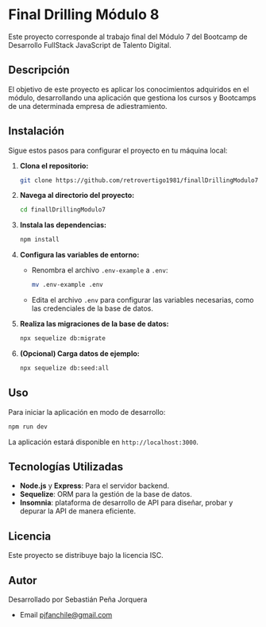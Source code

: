 
# Final Drilling Módulo 8

Este proyecto corresponde al trabajo final del Módulo 7 del Bootcamp de Desarrollo FullStack JavaScript de Talento Digital.

## Descripción

El objetivo de este proyecto es aplicar los conocimientos adquiridos en el módulo, desarrollando una aplicación que gestiona los cursos y Bootcamps de una determinada empresa de adiestramiento.

## Instalación

Sigue estos pasos para configurar el proyecto en tu máquina local:

1. **Clona el repositorio:**
   ```bash
   git clone https://github.com/retrovertigo1981/finallDrillingModulo7.git
   ```
2. **Navega al directorio del proyecto:**
   ```bash
   cd finallDrillingModulo7
   ```
3. **Instala las dependencias:**
   ```bash
   npm install
   ```
4. **Configura las variables de entorno:**
   - Renombra el archivo `.env-example` a `.env`:
     ```bash
     mv .env-example .env
     ```
   - Edita el archivo `.env` para configurar las variables necesarias, como las credenciales de la base de datos.

5. **Realiza las migraciones de la base de datos:**
   ```bash
   npx sequelize db:migrate
   ```
6. **(Opcional) Carga datos de ejemplo:**
   ```bash
   npx sequelize db:seed:all
   ```

## Uso

Para iniciar la aplicación en modo de desarrollo:

```bash
npm run dev
```

La aplicación estará disponible en `http://localhost:3000`.



## Tecnologías Utilizadas

- **Node.js** y **Express**: Para el servidor backend.
- **Sequelize**: ORM para la gestión de la base de datos.
- **Insomnia**: plataforma de desarrollo de API para diseñar, probar y depurar la API de manera eficiente.


## Licencia

Este proyecto se distribuye bajo la licencia ISC. 

## Autor

Desarrollado por Sebastián Peña Jorquera 
- Email <pjfanchile@gmail.com>



 